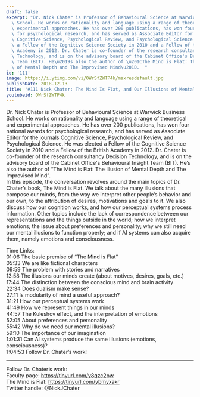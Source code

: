 ```yaml
---
draft: false
excerpt: "Dr. Nick Chater is Professor of Behavioural Science at Warwick Business\
  \ School. He works on rationality and language using a range of theoretical and\
  \ experimental approaches. He has over 200 publications, has won four national awards\
  \ for psychological research, and has served as Associate Editor for the journals\
  \ Cognitive Science, Psychological Review, and Psychological Science. He was elected\
  \ a Fellow of the Cognitive Science Society in 2010 and a Fellow of the British\
  \ Academy in 2012. Dr. Chater is co-founder of the research consultancy Decision\
  \ Technology, and is on the advisory board of the Cabinet Office's Behavioural Insight\
  \ Team (BIT). He\u2019s also the author of \u201CThe Mind is Flat: The Illusion\
  \ of Mental Depth and The Improvised Mind\u201D.  "
id: '111'
image: https://i.ytimg.com/vi/OWrSfZWTP4k/maxresdefault.jpg
publishDate: 2018-12-13
title: '#111 Nick Chater: The Mind Is Flat, and Our Illusions of Mental Depth'
youtubeid: OWrSfZWTP4k
---
```

<div class="timelinks">

Dr. Nick Chater is Professor of Behavioural Science at Warwick Business School. He works on rationality and language using a range of theoretical and experimental approaches. He has over 200 publications, has won four national awards for psychological research, and has served as Associate Editor for the journals Cognitive Science, Psychological Review, and Psychological Science. He was elected a Fellow of the Cognitive Science Society in 2010 and a Fellow of the British Academy in 2012. Dr. Chater is co-founder of the research consultancy Decision Technology, and is on the advisory board of the Cabinet Office's Behavioural Insight Team (BIT). He’s also the author of “The Mind is Flat: The Illusion of Mental Depth and The Improvised Mind”.  
In this episode, the conversation revolves around the main topics of Dr. Chater’s book, The Mind is Flat. We talk about the many illusions that compose our minds, from the way we interpret other people’s behavior and our own, to the attribution of desires, motivations and goals to it. We also discuss how our cognition works, and how our perceptual systems process information. Other topics include the lack of correspondence between our representations and the things outside in the world; how we interpret emotions; the issue about preferences and personality; why we still need our mental illusions to function properly; and if AI systems can also acquire them, namely emotions and consciousness.

Time Links:  
<time>01:06</time> The basic premise of “The Mind is Flat”  
<time>05:33</time> We are like fictional characters                    
<time>09:59</time> The problem with stories and narratives                
<time>13:58</time> The illusions our minds create (about motives, desires, goals, etc.)            
<time>17:44</time> The distinction between the conscious mind and brain activity             
<time>22:34</time> Does dualism make sense?    
<time>27:11</time> Is modularity of mind a useful approach?  
<time>31:21</time> How our perceptual systems work    
<time>41:49</time> How we represent things in our minds   
<time>44:57</time> The Kuleshov effect, and the interpretation of emotions      
<time>52:05</time> About preferences and personality  
<time>55:42</time> Why do we need our mental illusions?  
<time>59:10</time> The importance of our imagination  
<time>1:01:31</time> Can AI systems produce the same illusions (emotions, consciousness)?  
<time>1:04:53</time> Follow Dr. Chater’s work!    

---

Follow Dr. Chater’s work:  
Faculty page: https://tinyurl.com/y8qzc2pw  
The Mind is Flat: https://tinyurl.com/ybmyxakr  
Twitter handle: @NickJChater
</div>

